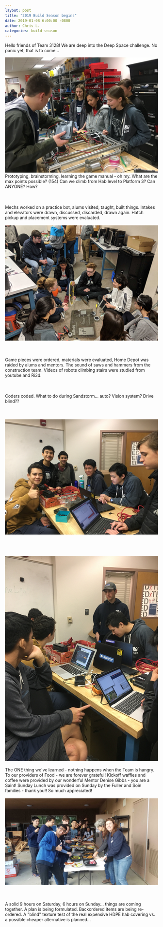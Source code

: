 ```yaml
---
layout: post
title: "2019 Build Season begins"
date: 2019-01-08 6:00:00 -0800
author: Chris L.
categories: build-season
---
```


Hello friends of Team 3128!  We are deep into the Deep Space challenge.  No panic yet, that is to come...

<img src="/assets/Deep Space/Day_2a.JPG" class="rightimage">
Prototyping, brainstorming, learning the game manual - oh my.  What are the max points possible? (154)  Can we climb from Hab level to Platform 3? Can ANYONE?  How?
<br>
<br>
<br>
<br>
Mechs worked on a practice bot, alums visited, taught, built things.  Intakes and elevators were drawn, discussed, discarded, drawn again.  Hatch pickup and placement systems were evaluated. 
<br>
<br>
<img src="/assets/Deep Space/Day_2c.jpg" class="rightimage">
<br>
<br>
<br>
<br>
Game pieces were ordered, materials were evaluated, Home Depot was raided by alums and mentors.  The sound of saws and hammers from the construction team.  Videos of robots climbing stairs were studied from youtube and Ri3d.
<br>
<br>
<br>
<br>
Coders coded.  What to do during Sandstorm... auto? Vision system?  Drive blind??
<br>
<br>
<br>
<br>
<img src="/assets/Deep Space/Day_2.JPG" class="rightimage">
<br>
<br>
<br>
<br>
<br>
<img src="/assets/Deep Space/Day_2b.JPG" class="rightimage">
<br>
<br>
The ONE thing we've learned - nothing happens when the Team is hangry.  To our providers of Food - we are forever grateful!
Kickoff waffles and coffee were provided by our wonderful Mentor Denise Gibbs - you are a Saint!
Sunday Lunch was provided on Sunday by the Fuller and Soin families - thank you!! So much appreciated!
<br>
<br>
<img src="/assets/Deep Space/Day_2d.jpg" class="rightimage">
<br>
<br>
<br>
<br>
A solid 9 hours on Saturday, 6 hours on Sunday... things are coming together. A plan is being formulated.  Backordered items are being re-ordered.  A "blind" texture test of the real expensive HDPE hab covering vs. a possible cheaper alternative is planned...
